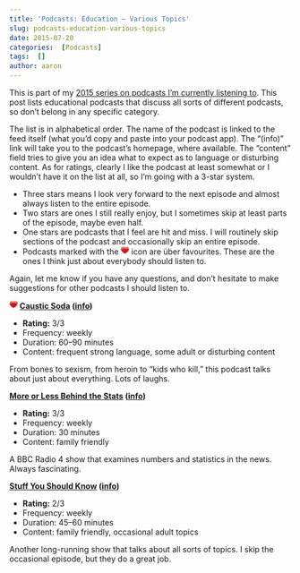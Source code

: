 ```yaml
---
title: 'Podcasts: Education – Various Topics'
slug: podcasts-education-various-topics
date: 2015-07-20
categories:  [Podcasts]
tags:  []
author: aaron
---
```


This is part of my [2015 series on podcasts I’m currently listening to](../podcasts-what-im-listening-to-2015). This post lists educational podcasts that discuss all sorts of different podcasts, so don’t belong in any specific category.

The list is in alphabetical order. The name of the podcast is linked to the feed itself (what you’d copy and paste into your podcast app). The “(info)” link will take you to the podcast’s homepage, where available. The “content” field tries to give you an idea what to expect as to language or disturbing content. As for ratings, clearly I like the podcast at least somewhat or I wouldn’t have it on the list at all, so I’m going with a 3-star system.

- Three stars means I look very forward to the next episode and almost always listen to the entire episode.
- Two stars are ones I still really enjoy, but I sometimes skip at least parts of the episode, maybe even half.
- One stars are podcasts that I feel are hit and miss. I will routinely skip sections of the podcast and occasionally skip an entire episode.
- Podcasts marked with the ![package_favorite](/images/package_favorite.png) icon are über favourites. These are the ones I think just about everybody should listen to.

Again, let me know if you have any questions, and don’t hesitate to make suggestions for other podcasts I should listen to.

**![package_favorite](/images/package_favorite.png) [Caustic Soda](http://www.causticsodapodcast.com/feed/podcast) ([info](http://www.causticsodapodcast.com/))**

- **Rating:** 3/3 
- Frequency: weekly
- Duration: 60–90 minutes
- Content: frequent strong language, some adult or disturbing content

From bones to sexism, from heroin to “kids who kill,” this podcast talks about just about everything. Lots of laughs.

**[More or Less Behind the Stats](http://downloads.bbc.co.uk/podcasts/radio4/moreorless/rss.xml) ([info](http://www.bbc.co.uk/programmes/b006qshd))**

- **Rating:** 3/3 
- Frequency: weekly
- Duration: 30 minutes
- Content: family friendly

A BBC Radio 4 show that examines numbers and statistics in the news. Always fascinating.

**[Stuff You Should Know](http://www.howstuffworks.com/podcasts/stuff-you-should-know.rss) ([info](http://www.stuffyoushouldknow.com/podcasts/))**

- **Rating:** 2/3 
- Frequency: weekly
- Duration: 45–60 minutes
- Content: family friendly, occasional adult topics

Another long-running show that talks about all sorts of topics. I skip the occasional episode, but they do a great job.
